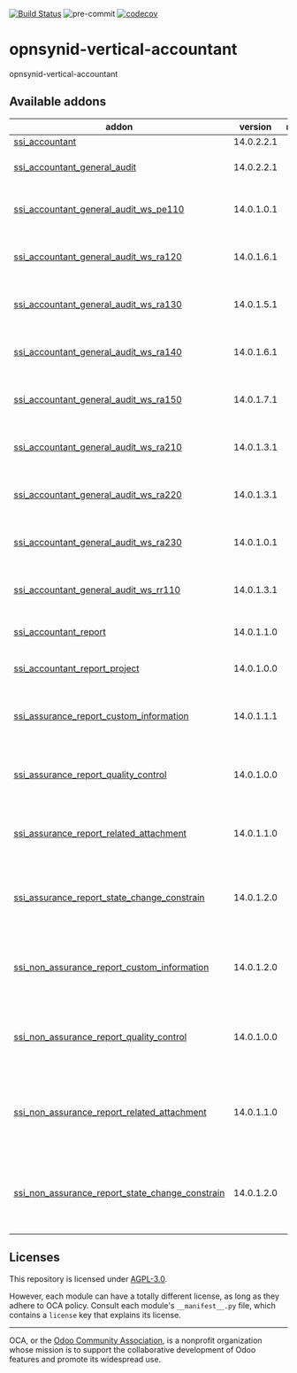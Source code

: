 [![Build Status](https://travis-ci.com/open-synergy/opnsynid-vertical-accountant.svg?branch=14.0)](https://travis-ci.com/open-synergy/opnsynid-vertical-accountant)
![pre-commit](https://github.com/open-synergy/opnsynid-vertical-accountant/actions/workflows/pre-commit.yml/badge.svg)
[![codecov](https://codecov.io/gh/open-synergy/opnsynid-vertical-accountant/branch/14.0/graph/badge.svg)](https://codecov.io/gh/open-synergy/opnsynid-vertical-accountant)

<!-- /!\ do not modify above this line -->

# opnsynid-vertical-accountant

opnsynid-vertical-accountant

<!-- /!\ do not modify below this line -->

<!-- prettier-ignore-start -->

[//]: # (addons)

Available addons
----------------
addon | version | maintainers | summary
--- | --- | --- | ---
[ssi_accountant](ssi_accountant/) | 14.0.2.2.1 |  | Accountant
[ssi_accountant_general_audit](ssi_accountant_general_audit/) | 14.0.2.2.1 |  | Accountant General Audit
[ssi_accountant_general_audit_ws_pe110](ssi_accountant_general_audit_ws_pe110/) | 14.0.1.0.1 |  | General Audit Worksheet PE.110
[ssi_accountant_general_audit_ws_ra120](ssi_accountant_general_audit_ws_ra120/) | 14.0.1.6.1 |  | General Audit Worksheet RA.120
[ssi_accountant_general_audit_ws_ra130](ssi_accountant_general_audit_ws_ra130/) | 14.0.1.5.1 |  | General Audit Worksheet RA.130
[ssi_accountant_general_audit_ws_ra140](ssi_accountant_general_audit_ws_ra140/) | 14.0.1.6.1 |  | General Audit Worksheet RA.140
[ssi_accountant_general_audit_ws_ra150](ssi_accountant_general_audit_ws_ra150/) | 14.0.1.7.1 |  | General Audit Worksheet RA.150
[ssi_accountant_general_audit_ws_ra210](ssi_accountant_general_audit_ws_ra210/) | 14.0.1.3.1 |  | General Audit Worksheet RA.210
[ssi_accountant_general_audit_ws_ra220](ssi_accountant_general_audit_ws_ra220/) | 14.0.1.3.1 |  | General Audit Worksheet RA.220
[ssi_accountant_general_audit_ws_ra230](ssi_accountant_general_audit_ws_ra230/) | 14.0.1.0.1 |  | General Audit Worksheet RA.230
[ssi_accountant_general_audit_ws_rr110](ssi_accountant_general_audit_ws_rr110/) | 14.0.1.3.1 |  | General Audit Worksheet RR.110
[ssi_accountant_report](ssi_accountant_report/) | 14.0.1.1.0 |  | Manage Accountant Report
[ssi_accountant_report_project](ssi_accountant_report_project/) | 14.0.1.0.0 |  | Accountant Report + Project
[ssi_assurance_report_custom_information](ssi_assurance_report_custom_information/) | 14.0.1.1.1 |  | Assurance Report + Custom Information Integration
[ssi_assurance_report_quality_control](ssi_assurance_report_quality_control/) | 14.0.1.0.0 |  | Assurance Report - Quality Control Integration
[ssi_assurance_report_related_attachment](ssi_assurance_report_related_attachment/) | 14.0.1.1.0 |  | Assurance Report - Related Attachment Integration
[ssi_assurance_report_state_change_constrain](ssi_assurance_report_state_change_constrain/) | 14.0.1.2.0 |  | Assurance Report + State Change Constrain Integration
[ssi_non_assurance_report_custom_information](ssi_non_assurance_report_custom_information/) | 14.0.1.2.0 |  | Non-Assurance Report + Custom Information Integration
[ssi_non_assurance_report_quality_control](ssi_non_assurance_report_quality_control/) | 14.0.1.0.0 |  | Non Assurance Report - Quality Control Integration
[ssi_non_assurance_report_related_attachment](ssi_non_assurance_report_related_attachment/) | 14.0.1.1.0 |  | Accountant Non Assurance Report - Related Attachment Integration
[ssi_non_assurance_report_state_change_constrain](ssi_non_assurance_report_state_change_constrain/) | 14.0.1.2.0 |  | Non Assurance Report + State Change Constrain Integration

[//]: # (end addons)

<!-- prettier-ignore-end -->

## Licenses

This repository is licensed under [AGPL-3.0](LICENSE).

However, each module can have a totally different license, as long as they adhere to OCA
policy. Consult each module's `__manifest__.py` file, which contains a `license` key
that explains its license.

----

OCA, or the [Odoo Community Association](http://odoo-community.org/), is a nonprofit
organization whose mission is to support the collaborative development of Odoo features
and promote its widespread use.
